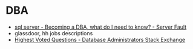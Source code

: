 # DBA
- [sql server - Becoming a DBA, what do I need to know? - Server Fault](https://serverfault.com/questions/193592/becoming-a-dba-what-do-i-need-to-know)
- glassdoor, hh jobs descriptions
- [Highest Voted Questions - Database Administrators Stack Exchange](https://dba.stackexchange.com/questions)
